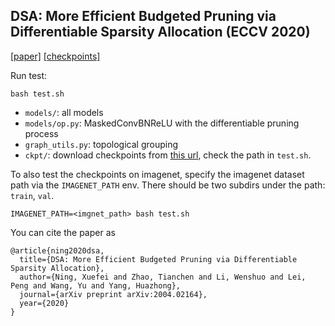 ## DSA: More Efficient Budgeted Pruning via Differentiable Sparsity Allocation (ECCV 2020)
[[paper]](https://arxiv.org/abs/2004.02164) [[checkpoints]](https://drive.google.com/drive/u/1/folders/1xp-qQlOFDsNOZbhedCnPYIkJmavds9Nv)


Run test:

```
bash test.sh
```

* `models/`: all models
* `models/op.py`: MaskedConvBNReLU with the differentiable pruning process
* `graph_utils.py`: topological grouping
* `ckpt/`: download checkpoints from [this url](https://drive.google.com/drive/u/1/folders/1xp-qQlOFDsNOZbhedCnPYIkJmavds9Nv), check the path in `test.sh`.


To also test the checkpoints on imagenet, specify the imagenet dataset path via the `IMAGENET_PATH` env. There should be two subdirs under the path: `train`, `val`.

```
IMAGENET_PATH=<imgnet_path> bash test.sh
```

You can cite the paper as
```
@article{ning2020dsa,
  title={DSA: More Efficient Budgeted Pruning via Differentiable Sparsity Allocation},
  author={Ning, Xuefei and Zhao, Tianchen and Li, Wenshuo and Lei, Peng and Wang, Yu and Yang, Huazhong},
  journal={arXiv preprint arXiv:2004.02164},
  year={2020}
}
```
